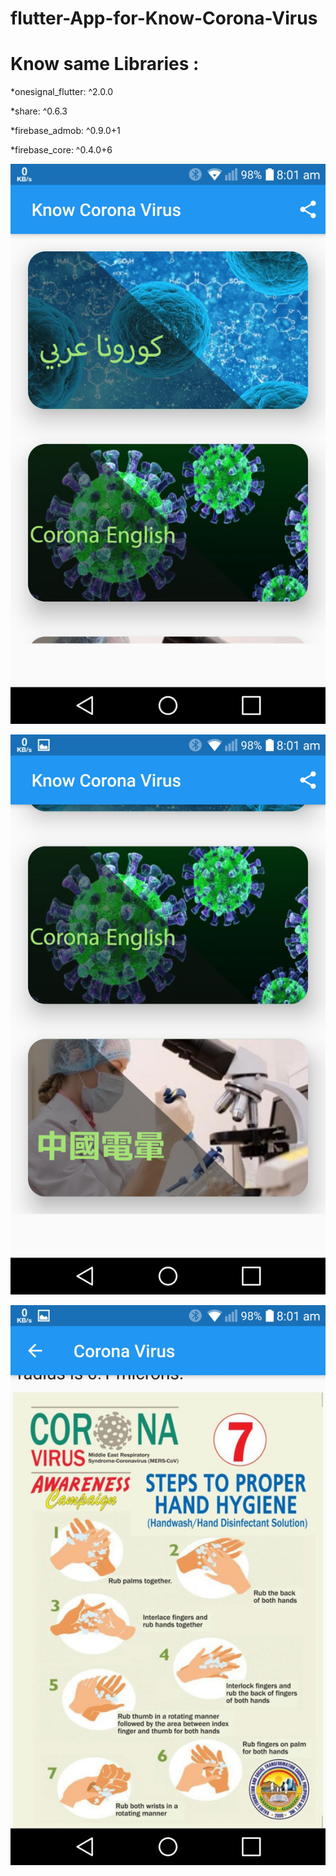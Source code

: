 # flutter-App-for-Know-Corona-Virus

# Know same Libraries :

*onesignal_flutter: ^2.0.0

*share: ^0.6.3

*firebase_admob: ^0.9.0+1

*firebase_core: ^0.4.0+6

![ #Screen Shot 1 :](screen/a1.jpg)

![#Screen Shot 2  :](screen/b2.jpg)


![#Screen Shot 3:](screen/b3.jpg)
